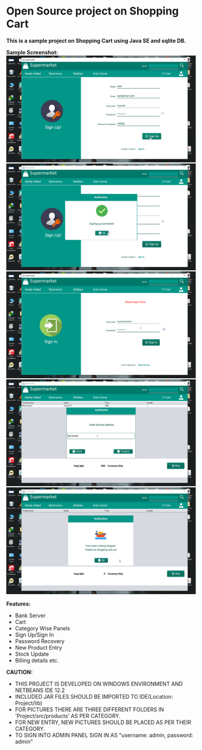 # Open Source project on Shopping Cart 

**This is a sample project on Shopping Cart using Java SE and sqlite DB.** 

**Sample Screenshot:**
![Sample](shot(1).png)
![Sample](shot(2).png)
![Sample](shot(3).png)
![Sample](shot(4).png)
![Sample](shot(5).png)

**Features:**
- Bank Server
- Cart  
-   Category Wise Panels  
-   Sign Up/Sign In   
-   Password Recovery 
-   New Product Entry   
-   Stock Update   
-   Billing details etc.

**CAUTION:**
- THIS PROJECT IS DEVELOPED ON WINDOWS ENVIRONMENT AND NETBEANS IDE 12.2 
- INCLUDED JAR FILES SHOULD BE IMPORTED TO IDE(Location: Project/lib)
- FOR PICTURES THERE ARE THREE DIFFERENT FOLDERS IN 'Project/src/products' AS PER CATEGORY. 
- FOR NEW ENTRY, NEW PICTURES SHOULD   BE PLACED AS PER THEIR CATEGORY.
- TO SIGN INTO ADMIN PANEL SIGN IN AS "username: admin, password: admin"
